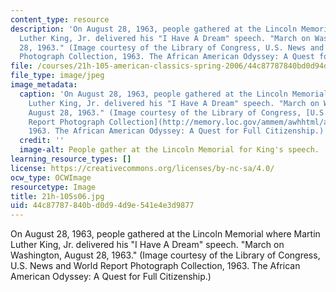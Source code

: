 ```yaml
---
content_type: resource
description: 'On August 28, 1963, people gathered at the Lincoln Memorial where Martin
  Luther King, Jr. delivered his "I Have A Dream" speech. "March on Washington, August
  28, 1963." (Image courtesy of the Library of Congress, U.S. News and World Report
  Photograph Collection, 1963. The African American Odyssey: A Quest for Full Citizenship.)'
file: /courses/21h-105-american-classics-spring-2006/44c87787840bd0d94d9e541e4e3d9877_21h-105s06.jpg
file_type: image/jpeg
image_metadata:
  caption: 'On August 28, 1963, people gathered at the Lincoln Memorial where Martin
    Luther King, Jr. delivered his "I Have A Dream" speech. "March on Washington,
    August 28, 1963." (Image courtesy of the Library of Congress, [U.S. News and World
    Report Photograph Collection](http://memory.loc.gov/ammem/awhhtml/awpnp6/usnews_coll.html),
    1963. The African American Odyssey: A Quest for Full Citizenship.)'
  credit: ''
  image-alt: People gather at the Lincoln Memorial for King's speech.
learning_resource_types: []
license: https://creativecommons.org/licenses/by-nc-sa/4.0/
ocw_type: OCWImage
resourcetype: Image
title: 21h-105s06.jpg
uid: 44c87787-840b-d0d9-4d9e-541e4e3d9877
---
```

On August 28, 1963, people gathered at the Lincoln Memorial where Martin Luther King, Jr. delivered his "I Have A Dream" speech. "March on Washington, August 28, 1963." (Image courtesy of the Library of Congress, U.S. News and World Report Photograph Collection, 1963. The African American Odyssey: A Quest for Full Citizenship.)